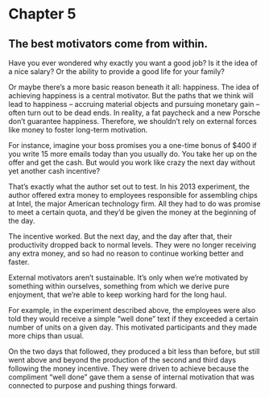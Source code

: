 # Chapter 5 
## The best motivators come from within. 

Have you ever wondered why exactly you want a good job? Is it the idea of a nice salary? Or the ability to provide a good life for your family? 

Or maybe there’s a more basic reason beneath it all: happiness. The idea of achieving happiness is a central motivator. But the paths that we think will lead to happiness – accruing material objects and pursuing monetary gain – often turn out to be dead ends. In reality, a fat paycheck and a new Porsche don’t guarantee happiness. Therefore, we shouldn’t rely on external forces like money to foster long-term motivation. 

For instance, imagine your boss promises you a one-time bonus of $400 if you write 15 more emails today than you usually do. You take her up on the offer and get the cash. But would you work like crazy the next day without yet another cash incentive? 

That’s exactly what the author set out to test. In his 2013 experiment, the author offered extra money to employees responsible for assembling chips at Intel, the major American technology firm. All they had to do was promise to meet a certain quota, and they’d be given the money at the beginning of the day. 

The incentive worked. But the next day, and the day after that, their productivity dropped back to normal levels. They were no longer receiving any extra money, and so had no reason to continue working better and faster. 

External motivators aren’t sustainable. It’s only when we’re motivated by something within ourselves, something from which we derive pure enjoyment, that we’re able to keep working hard for the long haul. 

For example, in the experiment described above, the employees were also told they would receive a simple “well done” text if they exceeded a certain number of units on a given day. This motivated participants and they made more chips than usual. 

On the two days that followed, they produced a bit less than before, but still went above and beyond the production of the second and third days following the money incentive. They were driven to achieve because the compliment “well done” gave them a sense of internal motivation that was connected to purpose and pushing things forward. 

